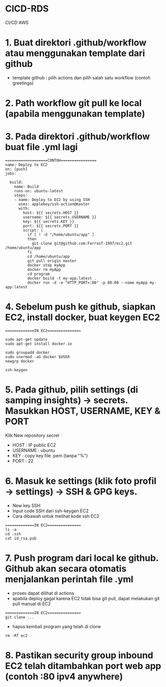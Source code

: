 # CICD-RDS

CI/CD AWS

# 1. Buat direktori .github/workflow atau menggunakan template dari github
   - template github : pilih actions dan pilih salah satu workflow (contoh greetings)
  
# 2. Path workflow git pull ke local (apabila menggunakan template)
# 3. Pada direktori .github/workflow buat file .yml lagi

```
===================CONTOH================
name: Deploy to EC2
on: [push]
jobs:

  build:
    name: Build
    runs-on: ubuntu-latest
    steps:
    - name: Deploy to EC2 by using SSH
      uses: appleboy/ssh-action@master
      with:
        host: ${{ secrets.HOST }}
        username: ${{ secrets.USERNAME }}
        key: ${{ secrets.KEY }}
        port: ${{ secrets.PORT }}
        script: |
          if [ ! -d "/home/ubuntu/app" ]
          then
            git clone git@github.com:FarrasT-1997/ec2.git /home/ubuntu/app
          fi
          cd /home/ubuntu/app
          git pull origin master
          docker stop myApp
          docker rm myApp
          cd program
          docker build -t my-app:latest .
          docker run -d -e "HTTP_PORT=:80" -p 80:80 --name myApp my-app:latest
```

# 4. Sebelum push ke github, siapkan EC2, install docker, buat keygen EC2
```
=============IN EC2===============

sudo apt-get update
sudo apt-get install docker.io

sudo groupadd docker
sudo usermod -aG docker $USER
newgrp docker

ssh-keygen
```
# 5. Pada github, pilih settings (di samping insights) -> secrets. Masukkan HOST, USERNAME, KEY & PORT
Klik New repository secret
  - HOST : IP public EC2
  - USERNAME : ubuntu
  - KEY : copy key file .pem (tanpa "%")
  - PORT : 22

# 6. Masuk ke settings (klik foto profil -> settings) -> SSH & GPG keys.
  - New key SSH
  - Input code SSH dari ssh-keygen EC2
  - Cara dibawah untuk melihat kode ssh EC2
  ```
  =============IN EC2===============
  ls -a
  cd .ssh
  cat id_rsa.pub
  ```
# 7. Push program dari local ke github. Github akan secara otomatis menjalankan perintah file .yml
- proses dapat dilihat di actions
- apabila deploy gagal karena EC2 tidak bisa git pull, dapat melakukan git pull manual di EC2
```
=============IN EC2===============
git clone ...
```
- hapus kembali program yang telah di clone 
```
rm -Rf ec2
```
# 8. Pastikan security group inbound EC2 telah ditambahkan port web app (contoh :80 ipv4 anywhere)
